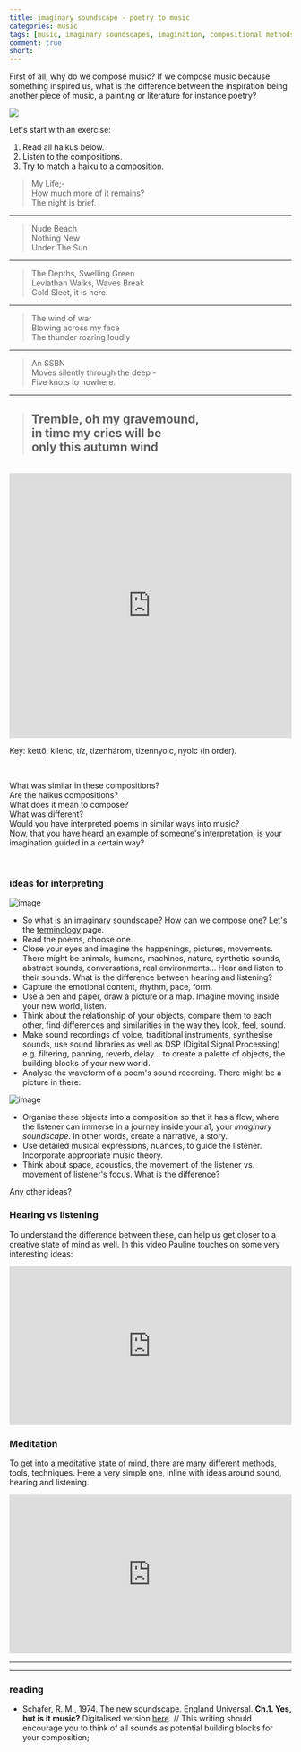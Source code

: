 ```yaml
---
title: imaginary soundscape - poetry to music
categories: music
tags: [music, imaginary soundscapes, imagination, compositional methods, listening types, meditation, states of mind]
comment: true
short:
---
```


<!--

todo

### Consider Listening Types

1. Chion;
2. Oliveros;
3. Purves;
4. Meditation `

[plugin:youtube](https://www.youtube.com/watch?v=dSPZZ0b5XCk)

-->

First of all, why do we compose music? If we compose music because something inspired us, what is the difference between the inspiration being another piece of music, a painting or literature for instance poetry?

![](/../assets/images/tedor-krisztian-hofstadter-imagination.jpg)

Let's start with an exercise:

1. Read all haikus below.
2. Listen to the compositions.
3. Try to match a haiku to a composition.


> My Life;-   
> How much more of it remains?   
> The night is brief.    

---



> Nude Beach   
> Nothing New   
> Under The Sun   



---


> The Depths, Swelling Green   
> Leviathan Walks, Waves Break   
> Cold Sleet, it is here.

---

> The wind of war   
> Blowing across my face   
> The thunder roaring loudly   



---

> An SSBN   
> Moves silently through the deep -   
> Five knots to nowhere.   

---

> Tremble, oh my gravemound,   
> in time my cries will be   
> only this autumn wind
> ---

<br>

<iframe style="border: 0; width: 100%; height: 472px;" src="https://bandcamp.com/EmbeddedPlayer/album=3343104669/size=large/bgcol=ffffff/linkcol=63b2cc/artwork=none/transparent=true/" seamless><a href="http://tedor.bandcamp.com/album/m4mi-imaginary-soundscapes-2016" target="_blank" rel="nofollow" class="external-link no-image">M4MI Imaginary Soundscapes 2016 by ARU Music Students</a></iframe>


Key: kettő, kilenc, tíz, tizenhárom, tizennyolc, nyolc (in order).

<br>

What was similar in these compositions?   
Are the haikus compositions?   
What does it mean to compose?   
What was different?   
Would you have interpreted poems in similar ways into music?  
Now, that you have heard an example of someone's interpretation, is your imagination guided in a certain way?

<br>

### ideas for interpreting

![image](http://orig11.deviantart.net/e63b/f/2014/089/6/c/30_03_14_by_sanchiko-d7c8tdf.jpg)

* So what is an imaginary soundscape? How can we compose one? Let's the [terminology](/terminology) page.  
* Read the poems, choose one.
* Close your eyes and imagine the happenings, pictures, movements. There might be animals, humans, machines, nature, synthetic sounds, abstract sounds, conversations, real environments... Hear and listen to their sounds. What is the difference between hearing and listening?
* Capture the emotional content, rhythm, pace, form.
* Use a pen and paper, draw a picture or a map. Imagine moving inside your new world, listen.
* Think about the relationship of your objects, compare them to each other, find differences and similarities in the way they look, feel, sound.
* Make sound recordings of voice, traditional instruments, synthesise sounds, use sound libraries as well as DSP (Digital Signal Processing) e.g. filtering, panning, reverb, delay... to create a palette of objects, the building blocks of your new world.
* Analyse the waveform of a poem's sound recording. There might be a picture in there:

![image](http://img11.deviantart.net/e05f/i/2010/189/4/6/tnyc_waveform_by_hexagonz.jpg)


* Organise these objects into a composition so that it has a flow, where the listener can immerse in a journey inside your a1, your _imaginary soundscape_. In other words, create a narrative, a story.
* Use detailed musical expressions, nuances, to guide the listener. Incorporate appropriate music theory.
* Think about space, acoustics, the movement of the listener vs. movement of listener's focus. What is the difference?

Any other ideas?

### Hearing vs listening

To understand the difference between these, can help us get closer to a creative state of mind as well. In this video Pauline touches on some very interesting ideas:

<div style="left: 0; width: 100%; height: 0; position: relative; padding-bottom: 56.2493%;"><iframe src="https://www.youtube.com/embed/_QHfOuRrJB8?rel=0&amp;showinfo=0" style="border: 0; top: 0; left: 0; width: 100%; height: 100%; position: absolute;" allowfullscreen scrolling="no"></iframe></div>

### Meditation

To get into a meditative state of mind, there are many different methods, tools, techniques. Here a very simple one, inline with ideas around sound, hearing and listening.

<div style="left: 0; width: 100%; height: 0; position: relative; padding-bottom: 56.2493%;"><iframe src="https://www.youtube.com/embed/NyKntOXIINI?rel=0&amp;showinfo=0" style="border: 0; top: 0; left: 0; width: 100%; height: 100%; position: absolute;" allowfullscreen scrolling="no"></iframe></div>

---
---

### reading

* Schafer, R. M., 1974. The new soundscape. England Universal. **Ch.1. Yes, but is it music?** Digitalised version  [here](http://content.talisaspire.com/anglia/bundles/57e3fc9e4469eefd428b457c). // This writing should encourage you to think of all sounds as potential building blocks for your composition;
